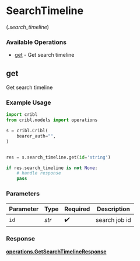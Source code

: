 # SearchTimeline
(*.search_timeline*)

### Available Operations

* [get](#get) - Get search timeline

## get

Get search timeline

### Example Usage

```python
import cribl
from cribl.models import operations

s = cribl.Cribl(
    bearer_auth="",
)


res = s.search_timeline.get(id='string')

if res.search_timeline is not None:
    # handle response
    pass
```

### Parameters

| Parameter          | Type               | Required           | Description        |
| ------------------ | ------------------ | ------------------ | ------------------ |
| `id`               | *str*              | :heavy_check_mark: | search job id      |


### Response

**[operations.GetSearchTimelineResponse](../../models/operations/getsearchtimelineresponse.md)**

